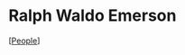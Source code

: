 # Ralph Waldo Emerson

[[People]]

[//begin]: # "Autogenerated link references for markdown compatibility"
[People]: people "People"
[//end]: # "Autogenerated link references"